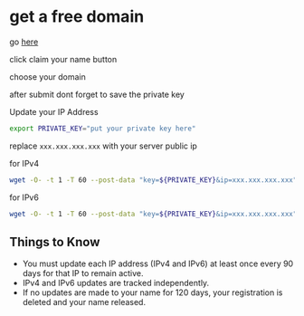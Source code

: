 # get a free domain

go [here](https://myaddr.io/)

click claim your name button

choose your domain

after submit dont forget to save the private key

Update your IP Address

```bash
export PRIVATE_KEY="put your private key here"
```

replace `xxx.xxx.xxx.xxx` with your server public ip

for IPv4

```bash
wget -O- -t 1 -T 60 --post-data "key=${PRIVATE_KEY}&ip=xxx.xxx.xxx.xxx" https://ipv4.myaddr.tools/update
```

for IPv6

```bash
wget -O- -t 1 -T 60 --post-data "key=${PRIVATE_KEY}&ip=xxx.xxx.xxx.xxx" https://ipv6.myaddr.tools/update
```

## Things to Know

- You must update each IP address (IPv4 and IPv6) at least once every 90 days
  for that IP to remain active.
- IPv4 and IPv6 updates are tracked independently.
- If no updates are made to your name for 120 days, your registration is deleted
  and your name released.
